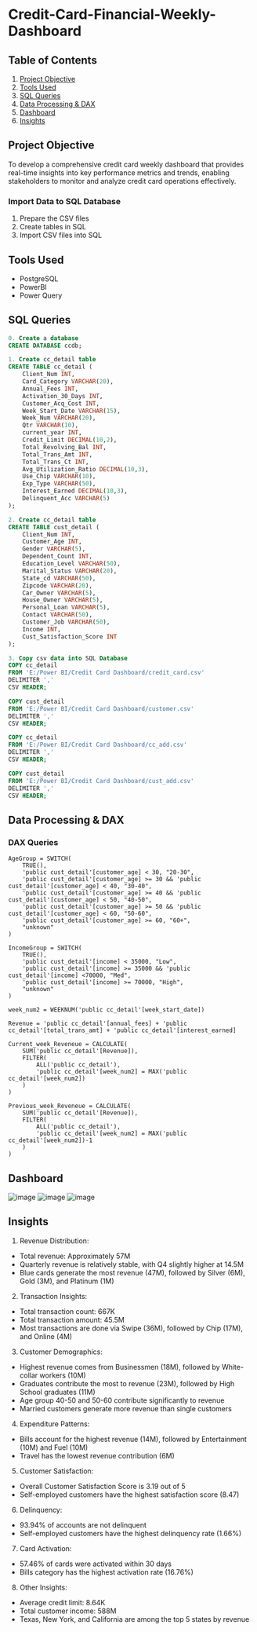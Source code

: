 # Credit-Card-Financial-Weekly-Dashboard

## Table of Contents
1. [Project Objective](#project-objective)
2. [Tools Used](#tools-used)
3. [SQL Queries](#sql-queries)
4. [Data Processing & DAX](#data-processing--dax)
5. [Dashboard](#dashboard)
6. [Insights](#dashboard)


## Project Objective
To develop a comprehensive credit card weekly dashboard that provides real-time insights into key performance metrics and trends, enabling stakeholders to monitor and analyze credit card operations effectively.


### Import Data to SQL Database
1. Prepare the CSV files
2. Create tables in SQL
3. Import CSV files into SQL

## Tools Used 

- PostgreSQL
- PowerBI
- Power Query

## SQL Queries

```sql
0. Create a database 
CREATE DATABASE ccdb;

1. Create cc_detail table
CREATE TABLE cc_detail (
    Client_Num INT,
    Card_Category VARCHAR(20),
    Annual_Fees INT,
    Activation_30_Days INT,
    Customer_Acq_Cost INT,
    Week_Start_Date VARCHAR(15),
    Week_Num VARCHAR(20),
    Qtr VARCHAR(10),
    current_year INT,
    Credit_Limit DECIMAL(10,2),
    Total_Revolving_Bal INT,
    Total_Trans_Amt INT,
    Total_Trans_Ct INT,
    Avg_Utilization_Ratio DECIMAL(10,3),
    Use_Chip VARCHAR(10),
    Exp_Type VARCHAR(50),
    Interest_Earned DECIMAL(10,3),
    Delinquent_Acc VARCHAR(5)
);

2. Create cc_detail table
CREATE TABLE cust_detail (
    Client_Num INT,
    Customer_Age INT,
    Gender VARCHAR(5),
    Dependent_Count INT,
    Education_Level VARCHAR(50),
    Marital_Status VARCHAR(20),
    State_cd VARCHAR(50),
    Zipcode VARCHAR(20),
    Car_Owner VARCHAR(5),
    House_Owner VARCHAR(5),
    Personal_Loan VARCHAR(5),
    Contact VARCHAR(50),
    Customer_Job VARCHAR(50),
    Income INT,
    Cust_Satisfaction_Score INT
);

3. Copy csv data into SQL Database
COPY cc_detail
FROM 'E:/Power BI/Credit Card Dashboard/credit_card.csv' 
DELIMITER ',' 
CSV HEADER;

COPY cust_detail
FROM 'E:/Power BI/Credit Card Dashboard/customer.csv' 
DELIMITER ',' 
CSV HEADER;

COPY cc_detail
FROM 'E:/Power BI/Credit Card Dashboard/cc_add.csv' 
DELIMITER ',' 
CSV HEADER;

COPY cust_detail
FROM 'E:/Power BI/Credit Card Dashboard/cust_add.csv' 
DELIMITER ',' 
CSV HEADER;


```

## Data Processing & DAX

### DAX Queries

```dax
AgeGroup = SWITCH(
    TRUE(),
    'public cust_detail'[customer_age] < 30, "20-30",
    'public cust_detail'[customer_age] >= 30 && 'public cust_detail'[customer_age] < 40, "30-40",
    'public cust_detail'[customer_age] >= 40 && 'public cust_detail'[customer_age] < 50, "40-50",
    'public cust_detail'[customer_age] >= 50 && 'public cust_detail'[customer_age] < 60, "50-60",
    'public cust_detail'[customer_age] >= 60, "60+",
    "unknown"
)

IncomeGroup = SWITCH(
    TRUE(),
    'public cust_detail'[income] < 35000, "Low",
    'public cust_detail'[income] >= 35000 && 'public cust_detail'[income] <70000, "Med",
    'public cust_detail'[income] >= 70000, "High",
    "unknown"
)

week_num2 = WEEKNUM('public cc_detail'[week_start_date])

Revenue = 'public cc_detail'[annual_fees] + 'public cc_detail'[total_trans_amt] + 'public cc_detail'[interest_earned]

Current_week_Reveneue = CALCULATE(
    SUM('public cc_detail'[Revenue]),
    FILTER(
        ALL('public cc_detail'),
        'public cc_detail'[week_num2] = MAX('public cc_detail'[week_num2])
    )
)

Previous_week_Reveneue = CALCULATE(
    SUM('public cc_detail'[Revenue]),
    FILTER(
        ALL('public cc_detail'),
        'public cc_detail'[week_num2] = MAX('public cc_detail'[week_num2])-1
    )
)
```

## Dashboard

![image](https://github.com/user-attachments/assets/d937fce6-4444-47a8-8e14-1b476831c041)
![image](https://github.com/user-attachments/assets/9eb61914-3748-4e5c-aed7-84b76789adf8)
![image](https://github.com/user-attachments/assets/d8d00f8b-c5f8-4d51-96d4-f4c886e8bf7e)

## Insights 


1. Revenue Distribution:

- Total revenue: Approximately 57M
- Quarterly revenue is relatively stable, with Q4 slightly higher at 14.5M
- Blue cards generate the most revenue (47M), followed by Silver (6M), Gold (3M), and Platinum (1M)


2. Transaction Insights:

- Total transaction count: 667K
- Total transaction amount: 45.5M
- Most transactions are done via Swipe (36M), followed by Chip (17M), and Online (4M)


3. Customer Demographics:

- Highest revenue comes from Businessmen (18M), followed by White-collar workers (10M)
- Graduates contribute the most to revenue (23M), followed by High School graduates (11M)
- Age group 40-50 and 50-60 contribute significantly to revenue
- Married customers generate more revenue than single customers


4. Expenditure Patterns:

- Bills account for the highest revenue (14M), followed by Entertainment (10M) and Fuel (10M)
- Travel has the lowest revenue contribution (6M)


5. Customer Satisfaction:

- Overall Customer Satisfaction Score is 3.19 out of 5
- Self-employed customers have the highest satisfaction score (8.47)


6. Delinquency:

- 93.94% of accounts are not delinquent
- Self-employed customers have the highest delinquency rate (1.66%)


7. Card Activation:

- 57.46% of cards were activated within 30 days
- Bills category has the highest activation rate (16.76%)


8. Other Insights:

- Average credit limit: 8.64K
- Total customer income: 588M
- Texas, New York, and California are among the top 5 states by revenue
